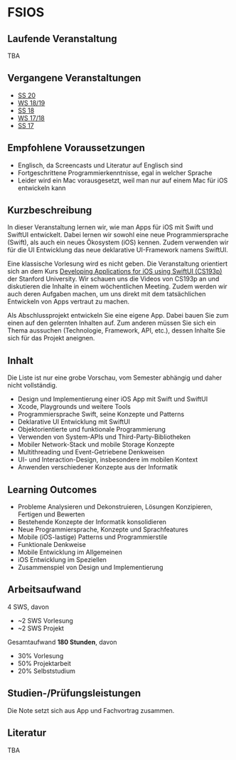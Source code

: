 # FSIOS

## Laufende Veranstaltung
TBA

## Vergangene Veranstaltungen
- [SS 20](https://github.com/alexdobry/FSIOS_SS20)
- [WS 18/19](https://github.com/alexdobry/FSIOS_WS18-19)
- [SS 18](https://github.com/alexdobry/FSIOS_SS18)
- [WS 17/18](https://github.com/alexdobry/FSIOS_WS17-18)
- [SS 17](https://github.com/alexdobry/FSIOS_SS17)

## Empfohlene Voraussetzungen
- Englisch, da Screencasts und Literatur auf Englisch sind
- Fortgeschrittene Programmierkenntnisse, egal in welcher Sprache
- Leider wird ein Mac vorausgesetzt, weil man nur auf einem Mac für iOS entwickeln kann

## Kurzbeschreibung
In dieser Veranstaltung lernen wir, wie man Apps für iOS mit Swift und SwiftUI entwickelt. Dabei lernen wir sowohl eine neue Programmiersprache (Swift), als auch ein neues Ökosystem (iOS) kennen. Zudem verwenden wir für die UI Entwicklung das neue deklarative UI-Framework namens SwiftUI. 

Eine klassische Vorlesung wird es nicht geben. Die Veranstaltung orientiert sich an dem Kurs [Developing Applications for iOS using SwiftUI (CS193p)](https://cs193p.sites.stanford.edu) der Stanford University. Wir schauen uns die Videos von CS193p an und diskutieren die Inhalte in einem wöchentlichen Meeting. Zudem werden wir auch deren Aufgaben machen, um uns direkt mit dem tatsächlichen Entwickeln von Apps vertraut zu machen.

Als Abschlussprojekt entwickeln Sie eine eigene App. Dabei bauen Sie zum einen auf den gelernten Inhalten auf. Zum anderen müssen Sie sich ein Thema aussuchen (Technologie, Framework, API, etc.), dessen Inhalte Sie sich für das Projekt aneignen.

## Inhalt
Die Liste ist nur eine grobe Vorschau, vom Semester abhängig und daher nicht vollständig.

- Design und Implementierung einer iOS App mit Swift und SwiftUI
- Xcode, Playgrounds und weitere Tools
- Programmiersprache Swift, seine Konzepte und Patterns
- Deklarative UI Entwicklung mit SwiftUI
- Objektorientierte und funktionale Programmierung
- Verwenden von System-APIs und Third-Party-Bibliotheken
- Mobiler Network-Stack und mobile Storage Konzepte
- Multithreading und Event-Getriebene Denkweisen
- UI- und Interaction-Design, insbesondere im mobilen Kontext
- Anwenden verschiedener Konzepte aus der Informatik

## Learning Outcomes
- Probleme Analysieren und Dekonstruieren, Lösungen Konzipieren, Fertigen und Bewerten
- Bestehende Konzepte der Informatik konsolidieren
- Neue Programmiersprache, Konzepte und Sprachfeatures
- Mobile (iOS-lastige) Patterns und Programmierstile
- Funktionale Denkweise
- Mobile Entwicklung im Allgemeinen
- iOS Entwicklung im Speziellen
- Zusammenspiel von Design und Implementierung

## Arbeitsaufwand
4 SWS, davon
- ~2 SWS Vorlesung
- ~2 SWS Projekt

Gesamtaufwand **180 Stunden**, davon
- 30% Vorlesung
- 50% Projektarbeit
- 20% Selbststudium

## Studien-/Prüfungsleistungen
Die Note setzt sich aus App und Fachvortrag zusammen.

## Literatur
TBA

